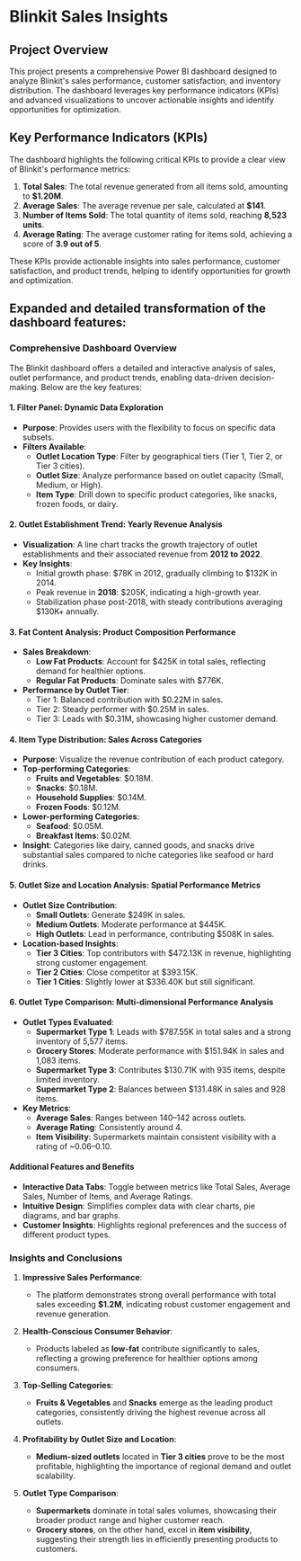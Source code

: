 # Blinkit Sales Insights

## Project Overview
This project presents a comprehensive Power BI dashboard designed to analyze Blinkit's sales performance, customer satisfaction, and inventory distribution. The dashboard leverages key performance indicators (KPIs) and advanced visualizations to uncover actionable insights and identify opportunities for optimization.


## Key Performance Indicators (KPIs)
The dashboard highlights the following critical KPIs to provide a clear view of Blinkit's performance metrics: 

1. **Total Sales**: The total revenue generated from all items sold, amounting to **$1.20M**.  
2. **Average Sales**: The average revenue per sale, calculated at **$141**.  
3. **Number of Items Sold**: The total quantity of items sold, reaching **8,523 units**.  
4. **Average Rating**: The average customer rating for items sold, achieving a score of **3.9 out of 5**.  

These KPIs provide actionable insights into sales performance, customer satisfaction, and product trends, helping to identify opportunities for growth and optimization. 


## Expanded and detailed transformation of the dashboard features:

### **Comprehensive Dashboard Overview**

The Blinkit dashboard offers a detailed and interactive analysis of sales, outlet performance, and product trends, enabling data-driven decision-making. Below are the key features:

#### **1. Filter Panel: Dynamic Data Exploration**  
   - **Purpose**: Provides users with the flexibility to focus on specific data subsets.  
   - **Filters Available**:  
     - **Outlet Location Type**: Filter by geographical tiers (Tier 1, Tier 2, or Tier 3 cities).  
     - **Outlet Size**: Analyze performance based on outlet capacity (Small, Medium, or High).  
     - **Item Type**: Drill down to specific product categories, like snacks, frozen foods, or dairy.  


#### **2. Outlet Establishment Trend: Yearly Revenue Analysis**  
   - **Visualization**: A line chart tracks the growth trajectory of outlet establishments and their associated revenue from **2012 to 2022**.  
   - **Key Insights**:  
     - Initial growth phase: $78K in 2012, gradually climbing to $132K in 2014.  
     - Peak revenue in **2018**: $205K, indicating a high-growth year.  
     - Stabilization phase post-2018, with steady contributions averaging $130K+ annually.  


#### **3. Fat Content Analysis: Product Composition Performance**  
   - **Sales Breakdown**:  
     - **Low Fat Products**: Account for $425K in total sales, reflecting demand for healthier options.  
     - **Regular Fat Products**: Dominate sales with $776K.  
   - **Performance by Outlet Tier**:  
     - Tier 1: Balanced contribution with $0.22M in sales.  
     - Tier 2: Steady performer with $0.25M in sales.  
     - Tier 3: Leads with $0.31M, showcasing higher customer demand.  


#### **4. Item Type Distribution: Sales Across Categories**  
   - **Purpose**: Visualize the revenue contribution of each product category.  
   - **Top-performing Categories**:  
     - **Fruits and Vegetables**: $0.18M.  
     - **Snacks**: $0.18M.  
     - **Household Supplies**: $0.14M.  
     - **Frozen Foods**: $0.12M.  
   - **Lower-performing Categories**:  
     - **Seafood**: $0.05M.  
     - **Breakfast Items**: $0.02M.  
   - **Insight**: Categories like dairy, canned goods, and snacks drive substantial sales compared to niche categories like seafood or hard drinks.  


#### **5. Outlet Size and Location Analysis: Spatial Performance Metrics**  
   - **Outlet Size Contribution**:  
     - **Small Outlets**: Generate $249K in sales.  
     - **Medium Outlets**: Moderate performance at $445K.  
     - **High Outlets**: Lead in performance, contributing $508K in sales.  
   - **Location-based Insights**:  
     - **Tier 3 Cities**: Top contributors with $472.13K in revenue, highlighting strong customer engagement.  
     - **Tier 2 Cities**: Close competitor at $393.15K.  
     - **Tier 1 Cities**: Slightly lower at $336.40K but still significant.  


#### **6. Outlet Type Comparison: Multi-dimensional Performance Analysis**  
   - **Outlet Types Evaluated**:  
     - **Supermarket Type 1**: Leads with $787.55K in total sales and a strong inventory of 5,577 items.  
     - **Grocery Stores**: Moderate performance with $151.94K in sales and 1,083 items.  
     - **Supermarket Type 3**: Contributes $130.71K with 935 items, despite limited inventory.  
     - **Supermarket Type 2**: Balances between $131.48K in sales and 928 items.  
   - **Key Metrics**:  
     - **Average Sales**: Ranges between $140–$142 across outlets.  
     - **Average Rating**: Consistently around 4.  
     - **Item Visibility**: Supermarkets maintain consistent visibility with a rating of ~0.06–0.10.


#### **Additional Features and Benefits**  
   - **Interactive Data Tabs**: Toggle between metrics like Total Sales, Average Sales, Number of Items, and Average Ratings.  
   - **Intuitive Design**: Simplifies complex data with clear charts, pie diagrams, and bar graphs.  
   - **Customer Insights**: Highlights regional preferences and the success of different product types.



### **Insights and Conclusions**  

1. **Impressive Sales Performance**:  
   - The platform demonstrates strong overall performance with total sales exceeding **$1.2M**, indicating robust customer engagement and revenue generation.

2. **Health-Conscious Consumer Behavior**:  
   - Products labeled as **low-fat** contribute significantly to sales, reflecting a growing preference for healthier options among consumers.

3. **Top-Selling Categories**:  
   - **Fruits & Vegetables** and **Snacks** emerge as the leading product categories, consistently driving the highest revenue across all outlets.

4. **Profitability by Outlet Size and Location**:  
   - **Medium-sized outlets** located in **Tier 3 cities** prove to be the most profitable, highlighting the importance of regional demand and outlet scalability.

5. **Outlet Type Comparison**:  
   - **Supermarkets** dominate in total sales volumes, showcasing their broader product range and higher customer reach.  
   - **Grocery stores**, on the other hand, excel in **item visibility**, suggesting their strength lies in efficiently presenting products to customers.  





